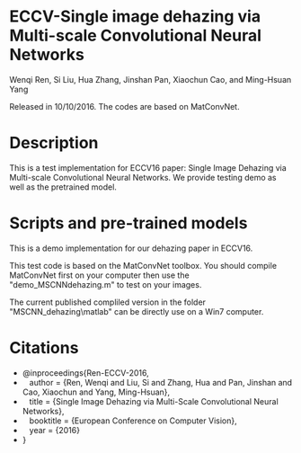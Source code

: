 # ECCV-Single image dehazing via Multi-scale Convolutional Neural Networks
Wenqi Ren, Si Liu, Hua Zhang, Jinshan Pan, Xiaochun Cao, and Ming-Hsuan Yang

Released in 10/10/2016. The codes are based on MatConvNet.

# Description

This is a test implementation for ECCV16 paper: Single Image Dehazing via Multi-scale Convolutional Neural Networks. We provide testing demo as well as the pretrained model. 

# Scripts and pre-trained models

This is a demo implementation for our dehazing paper in ECCV16.

This test code is based on the MatConvNet toolbox. 
You should compile MatConvNet first on your computer then use the "demo_MSCNNdehazing.m" to test on your images.

The current published compliled version in the folder "MSCNN_dehazing\matlab" can be directly use on a Win7 computer.

# Citations
- @inproceedings{Ren-ECCV-2016,
-    author = {Ren, Wenqi and Liu, Si and Zhang, Hua and Pan, Jinshan and Cao, Xiaochun and Yang, Ming-Hsuan},
-    title = {Single Image Dehazing via Multi-Scale Convolutional Neural Networks},
-    booktitle = {European Conference on Computer Vision},
-    year = {2016}
- }


